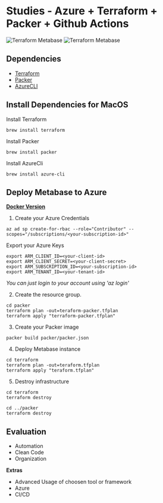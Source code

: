 # Studies - Azure + Terraform + Packer + Github Actions
![Terraform Metabase](https://github.com/wyhitomi/sproutfy-tech-challenge/workflows/Terraform%20Metabase/badge.svg)
![Terraform Metabase](https://github.com/wyhitomi/sproutfy-tech-challenge/workflows/Terraform%20Metabase/badge.svg?branch=master&event=deployment_status)

## Dependencies

- [Terraform](https://terraform.io)
- [Packer](https://packer.io)
- [AzureCLI](https://docs.microsoft.com/pt-br/cli/azure/?view=azure-cli-latest)

## Install Dependencies for MacOS

Install Terraform

```shell
brew install terraform  
```

Install Packer

```shell
brew install packer
```

Install AzureCli

```shell
brew install azure-cli
```

## Deploy Metabase to Azure

[**Docker Version**](/docs/container_version.md)

1. Create your Azure Credentials

```shell
az ad sp create-for-rbac --role="Contributor" --scopes="/subscriptions/<your-subscription-id>"
```

Export your Azure Keys

```shell
export ARM_CLIENT_ID=<your-client-id>
export ARM_CLIENT_SECRET=<your-client-secret>
export ARM_SUBSCRIPTION_ID=<your-subscription-id>
export ARM_TENANT_ID=<your-tenant-id>
```

*You can just login to your account using 'az login'*

2. Create the resource group.

```shell
cd packer
terraform plan -out=teraform-packer.tfplan
terraform apply "terraform-packer.tfplan"
```

3. Create your Packer image

```shell
packer build packer/packer.json
```

4. Deploy Metabase instance
```shell
cd terraform
terraform plan -out=teraform.tfplan
terraform apply "teraform.tfplan"
```

5. Destroy infrastructure
```shell
cd terraform
terraform destroy

cd ../packer
terraform destroy
```

## Evaluation

- Automation
- Clean Code
- Organization

**Extras**

- Advanced Usage of choosen tool or framework
- Azure
- CI/CD

